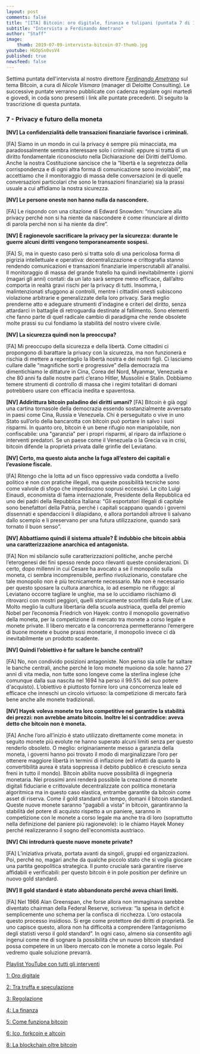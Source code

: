 ```yaml
---
layout: post
comments: false
title: "[ITA] Bitcoin: oro digitale, finanza e tulipani (puntata 7 di 11)"
subtitle: "Intervista a Ferdinando Ametrano"
author: "Staff"
image:
    thumb: 2019-07-09-intervista-bitcoin-07-thumb.jpg
youtube: HGOpSn0vsV4
published: true
newsfeed: false
---
```


Settima puntata dell'intervista al nostro direttore
[*Ferdinando Ametrano*](https://www.ametrano.net)
sul tema Bitcoin,
a cura di *Nicole Vismara* (manager di Deloitte Consulting).
Le successive puntate verranno pubblicate con cadenza regolare
ogni martedì e giovedì, in coda sono presenti i link alle puntate precedenti.
Di seguito la trascrizione di questa puntata.

### 7 - Privacy e futuro della moneta

**[NV] La confidenzialità delle transazioni finanziarie favorisce i criminali.**

[FA] Siamo in un mondo in cui la privacy è sempre più minacciata, ma paradossalmente sembra interessare solo i criminali: eppure si tratta di un diritto fondamentale riconosciuto nella Dichiarazione dei Diritti dell’Uomo. Anche la nostra Costituzione sancisce che la “libertà e la segretezza della corrispondenza e di ogni altra forma di comunicazione sono inviolabili”, ma accettiamo che il monitoraggio di massa delle conversazioni (e di quelle conversazioni particolari che sono le transazioni finanziarie) sia la prassi usuale a cui affidiamo la nostra sicurezza.

**[NV] Le persone oneste non hanno nulla da nascondere.**

[FA] Le rispondo con una citazione di Edward Snowden: “rinunciare alla privacy perché non si ha niente da nascondere è come rinunciare al diritto di parola perché non si ha niente da dire”.

**[NV] È ragionevole sacrificare la privacy per la sicurezza: durante le guerre alcuni diritti vengono temporaneamente sospesi.**

[FA] Si, ma in questo caso però si tratta solo di una pericolosa forma di pigrizia intellettuale e operativa: decentralizzazione e crittografia stanno rendendo comunicazioni e transazioni finanziarie imperscrutabili all'analisi. Il monitoraggio di massa del grande fratello ha quindi inevitabilmente i giorni (magari gli anni) contati: da un lato sarà sempre meno efficace, dall’altro comporta in realtà gravi rischi per la privacy di tutti. Insomma, i malintenzionati sfuggono ai controlli, mentre i cittadini onesti subiscono violazione arbitrarie e generalizzate della loro privacy. Sarà meglio prenderne atto e adeguare strumenti d'indagine e criteri del diritto, senza attardarci in battaglie di retroguardia destinate al fallimento. Sono elementi che fanno parte di quel radicale cambio di paradigma che rende obsolete molte prassi su cui fondiamo la stabilità del nostro vivere civile.

**[NV] La sicurezza quindi non la preoccupa?**

[FA] Mi preoccupo della sicurezza e della libertà. Come cittadini ci propongono di barattare la privacy con la sicurezza, ma non funzionerà e rischia di mettere a repentaglio la libertà nostra e dei nostri figli. Ci lasciamo cullare dalle “magnifiche sorti e progressive” della democrazia ma dimentichiamo le dittature in Cina, Corea del Nord, Myanmar, Venezuela e che 80 anni fa dalle nostre parti c’erano Hitler, Mussolini e Stalin. Dobbiamo temere strumenti di controllo di massa che i regimi totalitari di domani potrebbero usare con efficacia inedita e spaventosa.

**[NV] Addirittura bitcoin paladino dei diritti umani?**
[FA] Bitcoin è già oggi una cartina tornasole della democrazia essendo sostanzialmente avversato in paesi come Cina, Russia e Venezuela. Chi è perseguitato o vive in uno Stato sull’orlo della bancarotta con bitcoin può portare in salvo i suoi risparmi. In quanto oro, bitcoin è un bene rifugio non manipolabile, non confiscabile: una "garanzia" per i propri risparmi, al riparo da inflazione o interventi predatori. Se un paese come il Venezuela o la Grecia va in crisi, bitcoin difende la proprietà privata dalle grinfie del Leviatano. 

**[NV] Certo, ma questo aiuta anche la fuga all’estero dei capitali e l’evasione fiscale.**

[FA] Ritengo che la lotta ad un fisco oppressivo vada condotta a livello politico e non con pratiche illegali, ma queste possibilità tecniche sono come valvole di sfogo che impediscono soprusi eccessivi. Le cito Luigi Einaudi, economista di fama internazionale, Presidente della Repubblica ed uno dei padri della Repubblica Italiana: “Gli esportatori illegali di capitale sono benefattori della Patria, perché i capitali scappano quando i governi dissennati e spendaccioni li dilapidano, e allora portandoli altrove li salvano dallo scempio e li preservano per una futura utilizzazione, quando sarà tornato il buon senso”.

**[NV] Abbattiamo quindi il sistema attuale? È indubbio che bitcoin abbia una caratterizzazione anarchica ed antagonista.**

[FA] Non mi sbilancio sulle caratterizzazioni politiche, anche perché l’eterogenesi dei fini spesso rende poco rilevanti queste considerazioni. Di certo, dopo millenni in cui Cesare ha avocato a sé il monopolio sulla moneta, ci sembra incomprensibile, perfino rivoluzionario, constatare che tale monopolio non è più tecnicamente necessario. Ma non è necessario per questo sposare la cultura anarchica, io ad esempio ne rifuggo: al Leviatano occorre tagliare le unghie, ma se lo uccidiamo rischiamo di ritrovarci con mostri peggiori, quelli storicamente sconfitti dalla Rule of Law. Molto meglio la cultura libertaria della scuola austriaca, quella del premio Nobel per l’economia Friedrich von Hayek: contro il monopolio governativo della moneta, per la competizione di mercato tra monete a corso legale e monete private. Il libero mercato e la concorrenza permetteranno l’emergere di buone monete e buone prassi monetarie, il monopolio invece ci dà inevitabilmente un prodotto scadente.

**[NV] Quindi l’obiettivo è far saltare le banche centrali?**

[FA] No, non condivido posizioni antagoniste. Non penso sia utile far saltare le banche centrali, anche perché le loro monete muoiono da sole: hanno 27 anni di vita media, non tutte sono longeve come la sterlina inglese (che comunque dalla sua nascita nel 1694 ha perso il 99.5% del suo potere d'acquisto). L’obiettivo è piuttosto fornire loro una concorrenza leale ed efficace che inneschi un circolo virtuoso: la competizione di mercato farà bene anche alle monete tradizionali.

**[NV] Hayek voleva monete tra loro competitive nel garantire la stabilità dei prezzi: non avrebbe amato bitcoin. Inoltre lei si contraddice: aveva detto che bitcoin non è moneta.**

[FA] Anche l’oro all’inizio è stato utilizzato direttamente come moneta: in seguito monete più evolute ne hanno superato alcuni limiti senza per questo renderlo obsoleto. O meglio: originariamente messo a garanzia della moneta, i governi hanno poi trovato il modo di marginalizzare l’oro per ottenere maggiore libertà in termini di inflazione (ed infatti da quanto la convertibilità aurea è stata soppressa il debito pubblico è cresciuto senza freni in tutto il mondo). Bitcoin abilita nuove possibilità di ingegneria monetaria. Nei prossimi anni renderà possibile la creazione di monete digitali fiduciarie e crittovalute decentralizzate con politica monetaria algoritmica ma in questo caso elastica, entrambe garantite da bitcoin come asset di riserva. Come il gold standard un tempo, domani il bitcoin standard. Queste nuove monete saranno “pagabili a vista” in bitcoin, garantiranno la stabilità del potere di acquisto rispetto a un paniere, saranno in competizione con le monete a corso legale ma anche tra di loro (soprattutto nella definizione del paniere più ragionevole): io le chiamo Hayek Money perché realizzeranno il sogno dell'economista austriaco.

**[NV] Chi introdurrà queste nuove monete private?**

[FA] L’iniziativa privata, portata avanti da singoli, gruppi ed organizzazioni. Poi, perché no, magari anche da qualche piccolo stato che si voglia giocare una partita geopolitica strategica. Il punto cruciale sarà garantire riserve affidabili e verificabili: per questo bitcoin è in pole position per definire un nuovo gold standard.

**[NV] Il gold standard è stato abbandonato perché aveva chiari limiti.**

[FA] Nel 1966 Alan Greenspan, che forse allora non immaginava sarebbe diventato chairman della Federal Reserve, scriveva: “la spesa in deficit è semplicemente uno schema per la confisca di ricchezza. L’oro ostacola questo processo insidioso. Si erge come protettore dei diritti di proprietà. Se uno capisce questo, allora non ha difficoltà a comprendere l’antagonismo degli statisti verso il gold standard”. In ogni caso, almeno sia consentito agli ingenui come me di sognare la possibilità che un nuovo bitcoin standard possa competere in un libero mercato con le monete a corso legale. Poi vedremo quale soluzione prevarrà.


[Playlist YouTube con tutti gli interventi](https://www.youtube.com/playlist?list=PLTLa2tRY91LKw5CrWIFFeIws08Sr7q-jC)

[1: Oro digitale](https://dgi.io/2019/06/17/intervista-bitcoin-01.html)

[2: Tra truffa e speculazione](https://dgi.io/2019/06/20/intervista-bitcoin-02.html)

[3: Regolazione](https://dgi.io/2019/06/25/intervista-bitcoin-03.html)

[4: La finanza](https://dgi.io/2019/06/27/intervista-bitcoin-04.html)

[5: Come funziona bitcoin](https://dgi.io/2019/07/02/intervista-bitcoin-05.html)

[6: Ico, forkcoin e altcoin](https://dgi.io/2019/07/04/intervista-bitcoin-06.html)

[8: La blockchain oltre bitcoin](https://dgi.io/2019/07/11/intervista-bitcoin-08.html)
